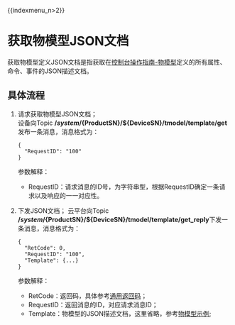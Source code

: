 {{indexmenu_n>2}}

# 获取物模型JSON文档
获取物模型定义JSON文档是指获取在[控制台操作指南-物模型]()定义的所有属性、命令、事件的JSON描述文档。

## 具体流程
1. 请求获取物模型JSON文档；  
   设备向Topic **/$system/${ProductSN}/${DeviceSN}/tmodel/template/get**发布一条消息，消息格式为：
   ```
   {
     "RequestID": "100"
   } 
   ```
   参数解释：
   
   - RequestID：请求消息的ID号，为字符串型，根据RequestID确定一条请求以及响应的一一对应性。
   
2. 下发JSON文档；
   云平台向Topic **/$system/${ProductSN}/${DeviceSN}/tmodel/template/get_reply**下发一条消息，消息格式为：
   ```
   {
	 "RetCode": 0,
	 "RequestID": "100",
	 "Template": {...}
   }
   ```
   参数解释：
   - RetCode：返回码，具体参考[通用返回码]()；
   - RequestID：返回消息的ID，对应请求消息ID；
   - Template：物模型的JSON描述文档，这里省略，参考[物模型示例]();